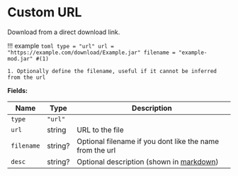 # Custom URL

Download from a direct download link.

!!! example
    ```toml
    type = "url"
    url = "https://example.com/download/Example.jar"
    filename = "example-mod.jar" #(1)
    ```

    1. Optionally define the filename, useful if it cannot be inferred from the url

**Fields:**

| Name       | Type    | Description                                                              |
| ---------- | ------- | ------------------------------------------------------------------------ |
| `type`     | `"url"` |                                                                          |
| `url`      | string  | URL to the file                                                          |
| `filename` | string? | Optional filename if you dont like the name from the url                 |
| `desc`     | string? | Optional description (shown in [markdown](../types/markdown-options.md)) |
